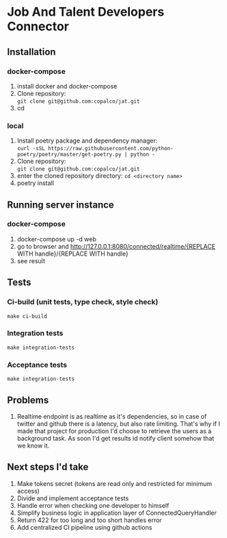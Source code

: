 # Job And Talent Developers Connector

## Installation

### docker-compose
1. install docker and docker-compose
2. Clone repository:  
   `git clone git@github.com:copalco/jat.git`
3. cd <directory you cloned the repo to>

### local
1. Install poetry package and dependency manager:  
`curl -sSL https://raw.githubusercontent.com/python-poetry/poetry/master/get-poetry.py | python -`
2. Clone repository:  
`git clone git@github.com:copalco/jat.git`  
3. enter the cloned repository directory:
`cd <directory name>`
4. poetry install

## Running server instance

### docker-compose
1. docker-compose up -d web
2. go to browser and http://127.0.0.1:8080/connected/realtime/{REPLACE WITH handle}/{REPLACE WITH handle}
3. see result

## Tests

### Ci-build (unit tests, type check, style check)
`make ci-build`
### Integration tests
`make integration-tests`
### Acceptance tests
`make integration-tests`

## Problems
1. Realtime endpoint is as realtime as it's dependencies, so in case of twitter and github there is
a latency, but also rate limiting. That's why if I made that project for production I'd choose to
retrieve the users as a background task. As soon I'd get results id notify client somehow that we know it.

## Next steps I'd take
1. Make tokens secret (tokens are read only and restricted for minimum access)
2. Divide and implement acceptance tests
3. Handle error when checking one developer to himself
4. Simplify business logic in application layer of ConnectedQueryHandler
5. Return 422 for too long and too short handles error
6. Add centralized CI pipeline using github actions